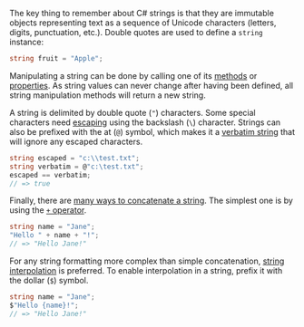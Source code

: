 The key thing to remember about C# strings is that they are immutable objects representing text as a sequence of Unicode characters (letters, digits, punctuation, etc.). Double quotes are used to define a `string` instance:

```csharp
string fruit = "Apple";
```

Manipulating a string can be done by calling one of its [methods][methods] or [properties][properties]. As string values can never change after having been defined, all string manipulation methods will return a new string.

A string is delimited by double quote (`"`) characters. Some special characters need [escaping][escaping] using the backslash (`\`) character. Strings can also be prefixed with the at (`@`) symbol, which makes it a [verbatim string][verbatim] that will ignore any escaped characters.

```csharp
string escaped = "c:\\test.txt";
string verbatim = @"c:\test.txt";
escaped == verbatim;
// => true
```

Finally, there are [many ways to concatenate a string][concatenation]. The simplest one is by using the [`+` operator][plus-operator].

```csharp
string name = "Jane";
"Hello " + name + "!";
// => "Hello Jane!"
```

For any string formatting more complex than simple concatenation, [string interpolation][interpolation] is preferred. To enable interpolation in a string, prefix it with the dollar (`$`) symbol.

```csharp
string name = "Jane";
$"Hello {name}!";
// => "Hello Jane!"
```

[concatenation]: https://docs.microsoft.com/en-us/dotnet/csharp/how-to/concatenate-multiple-strings
[interpolation]: https://docs.microsoft.com/en-us/dotnet/csharp/tutorials/string-interpolation
[verbatim]: https://csharp.net-tutorials.com/data-types/strings/#aelm5298
[plus-operator]: https://csharp.net-tutorials.com/data-types/strings/#aelm5211
[escaping]: https://devblogs.microsoft.com/csharpfaq/what-character-escape-sequences-are-available/
[methods]: https://docs.microsoft.com/en-us/dotnet/api/system.string?view=netcore-3.1#methods
[properties]: https://docs.microsoft.com/en-us/dotnet/api/system.string?view=netcore-3.1#properties
